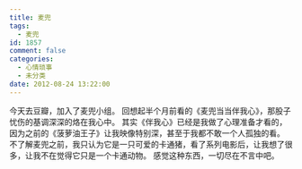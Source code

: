 ```yaml
---
title: 麦兜
tags:
  - 麦兜
id: 1857
comment: false
categories:
  - 心情琐事
  - 未分类
date: 2012-08-24 13:22:00
---
```


今天去豆瓣，加入了麦兜小组。
回想起半个月前看的《麦兜当当伴我心》，那股子忧伤的基调深深的烙在我心中。
其实《伴我心》已经是我做了心理准备才看的，因为之前的《菠萝油王子》让我映像特别深，甚至于我都不敢一个人孤独的看。
不了解麦兜之前，我只认为它是一只可爱的卡通猪，看了系列电影后，让我想了很多，让我不在觉得它只是一个卡通动物。
感觉这种东西，一切尽在不言中吧。